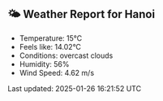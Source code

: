 <!-- WEATHER-START -->
## 🌤 Weather Report for Hanoi

- Temperature: 15°C
- Feels like: 14.02°C
- Conditions: overcast clouds
- Humidity: 56%
- Wind Speed: 4.62 m/s

Last updated: 2025-01-26 16:21:52 UTC
<!-- WEATHER-END -->

